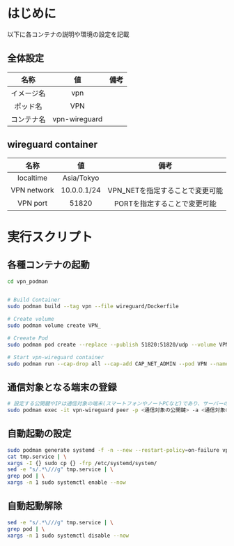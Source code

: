 # はじめに
以下に各コンテナの説明や環境の設定を記載

## 全体設定
|名称|値|備考|
|:-:|:-:|:-:|
|イメージ名|vpn||
|ポッド名|VPN||
|コンテナ名|vpn-wireguard|

## wireguard container
|名称|値|備考|
|:-:|:-:|:-:|
|localtime|Asia/Tokyo||
|VPN network|10.0.0.1/24|VPN_NETを指定することで変更可能|
|VPN port|51820|PORTを指定することで変更可能|

# 実行スクリプト

## 各種コンテナの起動
<!-- ブランチの切り替えにより、alpineをベースとしたイメージにも変更可能 -->
```bash
cd vpn_podman


# Build Container
sudo podman build --tag vpn --file wireguard/Dockerfile

# Create volume
sudo podman volume create VPN_

# Creeate Pod
sudo podman pod create --replace --publish 51820:51820/udp --volume VPN_:/usr/VPN --name VPN

# Start vpn-wireguard container
sudo podman run --cap-drop all --cap-add CAP_NET_ADMIN --pod VPN --name vpn-wireguard --detach --replace vpn
```

## 通信対象となる端末の登録
```bash
# 設定する公開鍵やIPは通信対象の端末(スマートフォンやノートPCなど)であり、サーバーのものではない
sudo podman exec -it vpn-wireguard peer -p <通信対象の公開鍵> -a <通信対象の端末に割り当てたWireguard用のIPアドレス/32>
```

## 自動起動の設定
```sh
sudo podman generate systemd -f -n --new --restart-policy=on-failure vpn >tmp.service
cat tmp.service | \
xargs -I {} sudo cp {} -frp /etc/systemd/system/
sed -e "s/.*\///g" tmp.service | \
grep pod | \
xargs -n 1 sudo systemctl enable --now
```

## 自動起動解除
```sh
sed -e "s/.*\///g" tmp.service | \
grep pod | \
xargs -n 1 sudo systemctl disable --now
```

